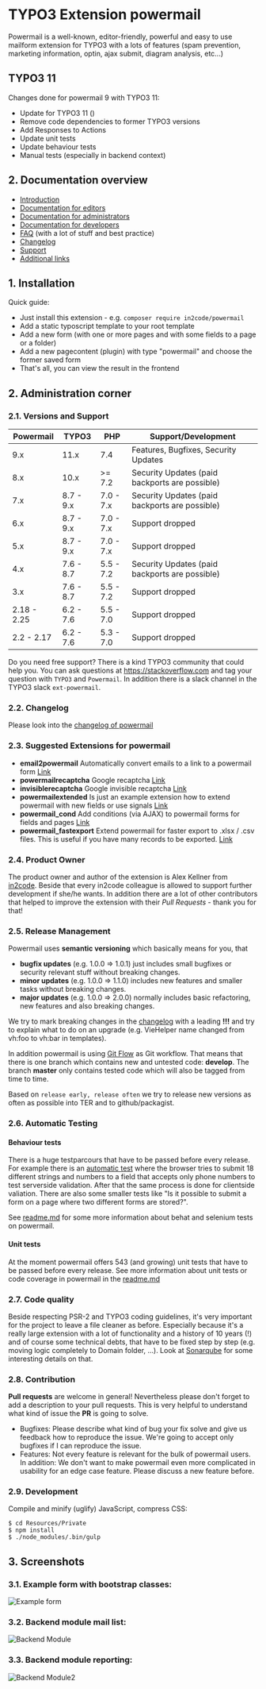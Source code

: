 # TYPO3 Extension powermail

Powermail is a well-known, editor-friendly, powerful
and easy to use mailform extension for TYPO3 with a lots of features
(spam prevention, marketing information, optin, ajax submit, diagram analysis, etc...)

## TYPO3 11

Changes done for powermail 9 with TYPO3 11:

*  Update for TYPO3 11 ()
*  Remove code dependencies to former TYPO3 versions
*  Add Responses to Actions
*  Update unit tests
*  Update behaviour tests
*  Manual tests (especially in backend context)

## 2. Documentation overview

* [Introduction](/Documentation/Readme.md)
* [Documentation for editors](/Documentation/ForEditors/Readme.md)
* [Documentation for administrators](/Documentation/ForAdministrators/Readme.md)
* [Documentation for developers](/Documentation/ForDevelopers/Readme.md)
* [FAQ](/Documentation/FAQ/Readme.md) (with a lot of stuff and best practice)
* [Changelog](/Documentation/Changelog/Readme.md)
* [Support](/Documentation/Support/Readme.md)
* [Additional links](/Documentation/Links/Readme.md)

## 1. Installation

Quick guide:
- Just install this extension - e.g. `composer require in2code/powermail`
- Add a static typoscript template to your root template
- Add a new form (with one or more pages and with some fields to a page or a folder)
- Add a new pagecontent (plugin) with type "powermail" and choose the former saved form
- That's all, you can view the result in the frontend

## 2. Administration corner

### 2.1. Versions and Support

| Powermail           | TYPO3      | PHP       | Support/Development                             |
| ------------------- | ---------- | ----------|------------------------------------------------ |
| 9.x                 | 11.x       | 7.4       | Features, Bugfixes, Security Updates            |
| 8.x                 | 10.x       | >= 7.2    | Security Updates (paid backports are possible)  |
| 7.x                 | 8.7 - 9.x  | 7.0 - 7.x | Security Updates (paid backports are possible)  |
| 6.x                 | 8.7 - 9.x  | 7.0 - 7.x | Support dropped                                 |
| 5.x                 | 8.7 - 9.x  | 7.0 - 7.x | Support dropped                                 |
| 4.x                 | 7.6 - 8.7  | 5.5 - 7.2 | Security Updates (paid backports are possible)  |
| 3.x                 | 7.6 - 8.7  | 5.5 - 7.2 | Support dropped                         |
| 2.18 - 2.25         | 6.2 - 7.6  | 5.5 - 7.0 | Support dropped                         |
| 2.2 - 2.17          | 6.2 - 7.6  | 5.3 - 7.0 | Support dropped                         |

Do you need free support? There is a kind TYPO3 community that could help you.
You can ask questions at https://stackoverflow.com and tag your question with `TYPO3` and `Powermail`.
In addition there is a slack channel in the TYPO3 slack `ext-powermail`.

### 2.2. Changelog

Please look into the [changelog of powermail](/Documentation/Changelog/Readme.md)

### 2.3. Suggested Extensions for powermail

- **email2powermail** Automatically convert emails to a link to a powermail form [Link](https://github.com/einpraegsam/email2powermail)
- **powermailrecaptcha** Google recaptcha [Link](https://github.com/einpraegsam/powermailrecaptcha)
- **invisiblerecaptcha** Google invisible recaptcha [Link](https://github.com/einpraegsam/invisiblerecaptcha)
- **powermailextended** Is just an example extension how to extend powermail with new fields or use signals [Link](https://github.com/einpraegsam/powermailextended)
- **powermail_cond** Add conditions (via AJAX) to powermail forms for fields and pages [Link](https://github.com/einpraegsam/powermail_cond)
- **powermail_fastexport** Extend powermail for faster export to .xlsx / .csv files. This is useful if you have many records to be exported. [Link](https://github.com/bithost-gmbh/powermail_fastexport)

### 2.4. Product Owner

The product owner and author of the extension is Alex Kellner from [in2code](https://www.in2code.de). Beside that every
in2code colleague is allowed to support further development if she/he wants. In addition there are a lot of other
contributors that helped to improve the extension with their *Pull Requests* - thank you for that!

### 2.5. Release Management

Powermail uses **semantic versioning** which basically means for you, that
- **bugfix updates** (e.g. 1.0.0 => 1.0.1) just includes small bugfixes or security relevant stuff without breaking changes.
- **minor updates** (e.g. 1.0.0 => 1.1.0) includes new features and smaller tasks without breaking changes.
- **major updates** (e.g. 1.0.0 => 2.0.0) normally includes basic refactoring, new features and also breaking changes.

We try to mark breaking changes in the [changelog](/Documentation/Changelog/Readme.md)
with a leading **!!!** and try to explain what to do on an upgrade (e.g. VieHelper name changed from vh:foo to vh:bar in templates).

In addition powermail is using [Git Flow](https://www.atlassian.com/git/tutorials/comparing-workflows/gitflow-workflow) as Git workflow.
That means that there is one branch which contains new and untested code: **develop**.
The branch **master** only contains tested code which will also be tagged from time to time.

Based on `release early, release often` we try to release new versions as often as possible into TER and to github/packagist.

### 2.6. Automatic Testing

#### Behaviour tests

There is a huge testparcours that have to be passed before every release. For example there is an
[automatic test](/Tests/Behavior/Features/Pi1/Validation/Input/JsPhpValidation.feature)
where the browser tries to submit 18 different strings and numbers to a field that accepts only phone numbers to test
serverside validation. After that the same process is done for clientside valiation.
There are also some smaller tests like "Is it possible to submit a form on a page where two different forms are stored?".

See [readme.md](/Tests/Behavior/readme.md) for some more information about behat and selenium tests on powermail.

#### Unit tests

At the moment powermail offers 543 (and growing) unit tests that have to be passed before every release. See more information
about unit tests or code coverage in powermail in the [readme.md](/Tests/Unit/readme.md)

### 2.7. Code quality

Beside respecting PSR-2 and TYPO3 coding guidelines, it's very important for the project to leave a file cleaner as before.
Especially because it's a really large extension with a lot of functionality and a history of 10 years (!) and of course some
technical debts, that have to be fixed step by step (e.g. moving logic completely to Domain folder, ...).
Look at [Sonarqube](https://ter-sonarqube.marketing-factory.de/dashboard?id=powermail) for some interesting details on that.

### 2.8. Contribution

**Pull requests** are welcome in general! Nevertheless please don't forget to add a description to your pull requests. This
is very helpful to understand what kind of issue the **PR** is going to solve.

- Bugfixes: Please describe what kind of bug your fix solve and give us feedback how to reproduce the issue. We're going
to accept only bugfixes if I can reproduce the issue.
- Features: Not every feature is relevant for the bulk of powermail users. In addition: We don't want to make powermail
even more complicated in usability for an edge case feature. Please discuss a new feature before.


### 2.9. Development

Compile and minify (uglify) JavaScript, compress CSS:

```
$ cd Resources/Private
$ npm install
$ ./node_modules/.bin/gulp
```


## 3. Screenshots

### 3.1. Example form with bootstrap classes:

![Example form](Documentation/Images/frontend1.png "Example Form")


### 3.2. Backend module mail list:

![Backend Module](Documentation/Images/backend1.png "Backend Module")


### 3.3. Backend module reporting:

![Backend Module2](Documentation/Images/backend2.png "Backend Module2")

